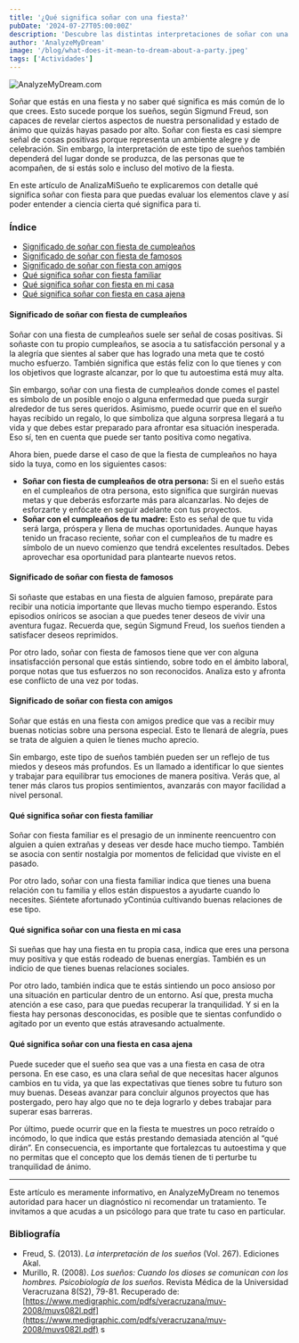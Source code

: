 ```yaml
---
title: '¿Qué significa soñar con una fiesta?'
pubDate: '2024-07-27T05:00:00Z'
description: 'Descubre las distintas interpretaciones de soñar con una fiesta, desde una fiesta de cumpleaños hasta una fiesta con amigos y familiares.'
author: 'AnalyzeMyDream'
image: '/blog/what-does-it-mean-to-dream-about-a-party.jpeg'
tags: ['Actividades']
---
```


![AnalyzeMyDream.com](/blog/what-does-it-mean-to-dream-about-a-party.jpeg)

Soñar que estás en una fiesta y no saber qué significa es más común de lo que crees. Esto sucede porque los sueños, según Sigmund Freud, son capaces de revelar ciertos aspectos de nuestra personalidad y estado de ánimo que quizás hayas pasado por alto. Soñar con fiesta es casi siempre señal de cosas positivas porque representa un ambiente alegre y de celebración. Sin embargo, la interpretación de este tipo de sueños también dependerá del lugar donde se produzca, de las personas que te acompañen, de si estás solo e incluso del motivo de la fiesta.

En este artículo de AnalizaMiSueño te explicaremos con detalle qué significa soñar con fiesta para que puedas evaluar los elementos clave y así poder entender a ciencia cierta qué significa para ti.

### Índice

- [Significado de soñar con fiesta de cumpleaños](#significado-de-soñar-con-fiesta-de-cumpleaños)
- [Significado de soñar con fiesta de famosos](#significado-de-soñar-con-fiesta-de-famosos)
- [Significado de soñar con fiesta con amigos](#significado-de-soñar-con-fiesta-con-amigos)
- [Qué significa soñar con fiesta familiar](#qué-significa-soñar-con-fiesta-familiar)
- [Qué significa soñar con fiesta en mi casa](#qué-significa-soñar-con-una-fiesta-en-mi-casa)
- [Qué significa soñar con fiesta en casa ajena](#qué-significa-soñar-con-una-fiesta-en-casa-ajena)


#### Significado de soñar con fiesta de cumpleaños

Soñar con una fiesta de cumpleaños suele ser señal de cosas positivas. Si soñaste con tu propio cumpleaños, se asocia a tu satisfacción personal y a la alegría que sientes al saber que has logrado una meta que te costó mucho esfuerzo. También significa que estás feliz con lo que tienes y con los objetivos que lograste alcanzar, por lo que tu autoestima está muy alta.

Sin embargo, soñar con una fiesta de cumpleaños donde comes el pastel es símbolo de un posible enojo o alguna enfermedad que pueda surgir alrededor de tus seres queridos. Asimismo, puede ocurrir que en el sueño hayas recibido un regalo, lo que simboliza que alguna sorpresa llegará a tu vida y que debes estar preparado para afrontar esa situación inesperada. Eso sí, ten en cuenta que puede ser tanto positiva como negativa.

Ahora bien, puede darse el caso de que la fiesta de cumpleaños no haya sido la tuya, como en los siguientes casos:

- **Soñar con fiesta de cumpleaños de otra persona:** Si en el sueño estás en el cumpleaños de otra persona, esto significa que surgirán nuevas metas y que deberás esforzarte más para alcanzarlas. No dejes de esforzarte y enfócate en seguir adelante con tus proyectos.
- **Soñar con el cumpleaños de tu madre:** Esto es señal de que tu vida será larga, próspera y llena de muchas oportunidades. Aunque hayas tenido un fracaso reciente, soñar con el cumpleaños de tu madre es símbolo de un nuevo comienzo que tendrá excelentes resultados. Debes aprovechar esa oportunidad para plantearte nuevos retos. 

#### Significado de soñar con fiesta de famosos

Si soñaste que estabas en una fiesta de alguien famoso, prepárate para recibir una noticia importante que llevas mucho tiempo esperando. Estos episodios oníricos se asocian a que puedes tener deseos de vivir una aventura fugaz. Recuerda que, según Sigmund Freud, los sueños tienden a satisfacer deseos reprimidos.

Por otro lado, soñar con fiesta de famosos tiene que ver con alguna insatisfacción personal que estás sintiendo, sobre todo en el ámbito laboral, porque notas que tus esfuerzos no son reconocidos. Analiza esto y afronta ese conflicto de una vez por todas. 

#### Significado de soñar con fiesta con amigos

Soñar que estás en una fiesta con amigos predice que vas a recibir muy buenas noticias sobre una persona especial. Esto te llenará de alegría, pues se trata de alguien a quien le tienes mucho aprecio.

Sin embargo, este tipo de sueños también pueden ser un reflejo de tus miedos y deseos más profundos. Es un llamado a identificar lo que sientes y trabajar para equilibrar tus emociones de manera positiva. Verás que, al tener más claros tus propios sentimientos, avanzarás con mayor facilidad a nivel personal.

#### Qué significa soñar con fiesta familiar

Soñar con fiesta familiar es el presagio de un inminente reencuentro con alguien a quien extrañas y deseas ver desde hace mucho tiempo. También se asocia con sentir nostalgia por momentos de felicidad que viviste en el pasado.

Por otro lado, soñar con una fiesta familiar indica que tienes una buena relación con tu familia y ellos están dispuestos a ayudarte cuando lo necesites. Siéntete afortunado yContinúa cultivando buenas relaciones de ese tipo.

#### Qué significa soñar con una fiesta en mi casa

Si sueñas que hay una fiesta en tu propia casa, indica que eres una persona muy positiva y que estás rodeado de buenas energías. También es un indicio de que tienes buenas relaciones sociales. 

Por otro lado, también indica que te estás sintiendo un poco ansioso por una situación en particular dentro de un entorno. Así que, presta mucha atención a ese caso, para que puedas recuperar la tranquilidad. Y si en la fiesta hay personas desconocidas, es posible que te sientas confundido o agitado por un evento que estás atravesando actualmente.

#### Qué significa soñar con una fiesta en casa ajena

Puede suceder que el sueño sea que vas a una fiesta en casa de otra persona. En ese caso, es una clara señal de que necesitas hacer algunos cambios en tu vida, ya que las expectativas que tienes sobre tu futuro son muy buenas. Deseas avanzar para concluir algunos proyectos que has postergado, pero hay algo que no te deja lograrlo y debes trabajar para superar esas barreras.

Por último, puede ocurrir que en la fiesta te muestres un poco retraído o incómodo, lo que indica que estás prestando demasiada atención al “qué dirán”. En consecuencia, es importante que fortalezcas tu autoestima y que no permitas que el concepto que los demás tienen de ti perturbe tu tranquilidad de ánimo.

---

Este artículo es meramente informativo, en AnalyzeMyDream no tenemos autoridad para hacer un diagnóstico ni recomendar un tratamiento. Te invitamos a que acudas a un psicólogo para que trate tu caso en particular.

### Bibliografía

- Freud, S. (2013). *La interpretación de los sueños* (Vol. 267). Ediciones Akal.
- Murillo, R. (2008). *Los sueños: Cuando los dioses se comunican con los hombres. Psicobiología de los sueños*. Revista Médica de la Universidad Veracruzana 8(S2), 79-81. Recuperado de: [https://www.medigraphic.com/pdfs/veracruzana/muv-2008/muvs082l.pdf](https://www.medigraphic.com/pdfs/veracruzana/muv-2008/muvs082l.pdf)
s